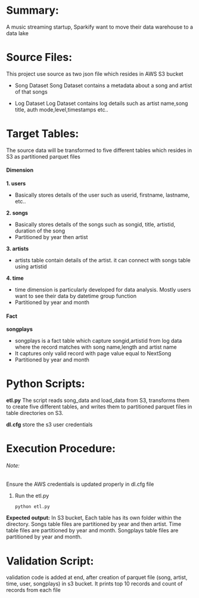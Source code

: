 Summary:
========
A music streaming startup, Sparkify want to move their data warehouse to a data lake

Source Files:
=============
This project use source as two json file which resides in AWS S3 bucket
 - Song Dataset
        Song Dataset contains a metadata about a song and artist of that songs
        
 - Log Dataset
        Log Dataset contains log details such as artist name,song title, auth mode,level,timestamps etc..

Target Tables:
==============
The source data will be transformed to five different tables which resides in S3 as partitioned parquet files

#### Dimension
**1. users**
- Basically stores details of the user such as userid, firstname, lastname, etc..

**2. songs**
- Basically stores details of the songs such as songid, title, artistid, duration of the song 
- Partitioned by year then artist

**3. artists**
- artists table contain details of the artist. it can connect with songs table using artistid

**4. time**
- time dimension is particularly developed for data analysis. Mostly users want to see their data by datetime group function
- Partitioned by year and month

#### Fact       
**songplays**
- songplays is a fact table which capture songid,artistid from log data where the record matches with song name,length and artist name
- It captures only valid record with page value equal to NextSong
- Partitioned by year and month

Python Scripts:
===============
**etl.py**
The script reads song_data and load_data from S3, transforms them to create five different tables, and writes them to partitioned parquet files in table directories on S3.

**dl.cfg**
store the s3 user credentials

Execution Procedure:
====================
###### Note: 
Ensure the AWS credentials is updated properly in dl.cfg file
1. Run the etl.py 
    ```sh
    python etl.py
    ```
**Expected output:**
In S3 bucket, Each table has its own folder within the directory. Songs table files are partitioned by year and then artist. Time table files are partitioned by year and month. Songplays table files are partitioned by year and month.  
    
            
Validation Script:
==================
validation code is added at end, after creation of parquet file (song, artist, time, user, songplays) in s3 bucket. It prints top 10 records and count of records from each file
    